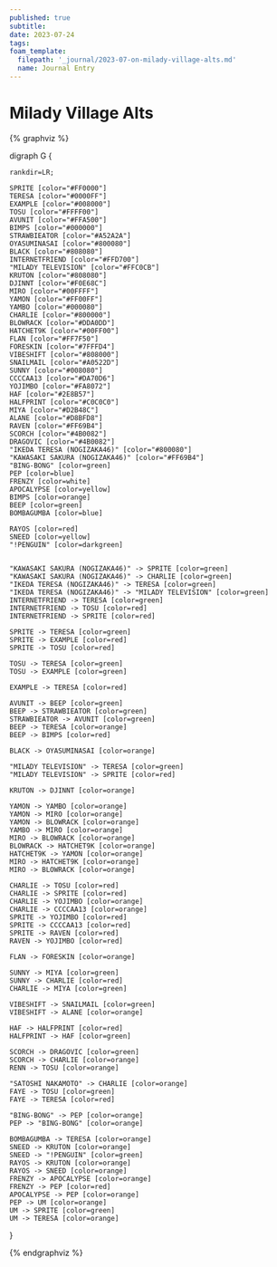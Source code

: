 ```yaml
---
published: true
subtitle:
date: 2023-07-24
tags:
foam_template:
  filepath: '_journal/2023-07-on-milady-village-alts.md'
  name: Journal Entry
---
```


# Milady Village Alts

{% graphviz %}

digraph G {

    rankdir=LR;

    SPRITE [color="#FF0000"]
    TERESA [color="#0000FF"]
    EXAMPLE [color="#008000"]
    TOSU [color="#FFFF00"]
    AVUNIT [color="#FFA500"]
    BIMPS [color="#000000"]
    STRAWBIEATOR [color="#A52A2A"]
    OYASUMINASAI [color="#800080"]
    BLACK [color="#808080"]
    INTERNETFRIEND [color="#FFD700"]
    "MILADY TELEVISION" [color="#FFC0CB"]
    KRUTON [color="#808080"]
    DJINNT [color="#F0E68C"]
    MIRO [color="#00FFFF"]
    YAMON [color="#FF00FF"]
    YAMBO [color="#000080"]
    CHARLIE [color="#800000"]
    BLOWRACK [color="#DDA0DD"]
    HATCHET9K [color="#00FF00"]
    FLAN [color="#FF7F50"]
    FORESKIN [color="#7FFFD4"]
    VIBESHIFT [color="#808000"]
    SNAILMAIL [color="#A0522D"]
    SUNNY [color="#008080"]
    CCCCAA13 [color="#DA70D6"]
    YOJIMBO [color="#FA8072"]
    HAF [color="#2E8B57"]
    HALFPRINT [color="#C0C0C0"]
    MIYA [color="#D2B48C"]
    ALANE [color="#D8BFD8"]
    RAVEN [color="#FF69B4"]
    SCORCH [color="#4B0082"]
    DRAGOVIC [color="#4B0082"]
    "IKEDA TERESA (NOGIZAKA46)" [color="#800080"]
    "KAWASAKI SAKURA (NOGIZAKA46)" [color="#FF69B4"]
    "BING-BONG" [color=green]
    PEP [color=blue]
    FRENZY [color=white]
    APOCALYPSE [color=yellow]
    BIMPS [color=orange]
    BEEP [color=green]
    BOMBAGUMBA [color=blue]
    
    RAYOS [color=red]
    SNEED [color=yellow]
    "!PENGUIN" [color=darkgreen]
    
    
    "KAWASAKI SAKURA (NOGIZAKA46)" -> SPRITE [color=green]
    "KAWASAKI SAKURA (NOGIZAKA46)" -> CHARLIE [color=green]
    "IKEDA TERESA (NOGIZAKA46)" -> TERESA [color=green]
    "IKEDA TERESA (NOGIZAKA46)" -> "MILADY TELEVISION" [color=green]
    INTERNETFRIEND -> TERESA [color=green]
    INTERNETFRIEND -> TOSU [color=red]
    INTERNETFRIEND -> SPRITE [color=red]

    SPRITE -> TERESA [color=green]
    SPRITE -> EXAMPLE [color=red]
    SPRITE -> TOSU [color=red]

    TOSU -> TERESA [color=green]
    TOSU -> EXAMPLE [color=green]

    EXAMPLE -> TERESA [color=red]
    
    AVUNIT -> BEEP [color=green]
    BEEP -> STRAWBIEATOR [color=green]
    STRAWBIEATOR -> AVUNIT [color=green]
    BEEP -> TERESA [color=orange]
    BEEP -> BIMPS [color=red]
    
    BLACK -> OYASUMINASAI [color=orange]
    
    "MILADY TELEVISION" -> TERESA [color=green]
    "MILADY TELEVISION" -> SPRITE [color=red]
    
    KRUTON -> DJINNT [color=orange]
    
    YAMON -> YAMBO [color=orange]
    YAMON -> MIRO [color=orange]
    YAMON -> BLOWRACK [color=orange]
    YAMBO -> MIRO [color=orange]
    MIRO -> BLOWRACK [color=orange]
    BLOWRACK -> HATCHET9K [color=orange]
    HATCHET9K -> YAMON [color=orange]
    MIRO -> HATCHET9K [color=orange]
    MIRO -> BLOWRACK [color=orange]
    
    CHARLIE -> TOSU [color=red]
    CHARLIE -> SPRITE [color=red]
    CHARLIE -> YOJIMBO [color=orange]
    CHARLIE -> CCCCAA13 [color=orange]
    SPRITE -> YOJIMBO [color=red]
    SPRITE -> CCCCAA13 [color=red]
    SPRITE -> RAVEN [color=red]
    RAVEN -> YOJIMBO [color=red]
    
    FLAN -> FORESKIN [color=orange]
    
    SUNNY -> MIYA [color=green]
    SUNNY -> CHARLIE [color=red]
    CHARLIE -> MIYA [color=green]
    
    VIBESHIFT -> SNAILMAIL [color=green]
    VIBESHIFT -> ALANE [color=orange]
    
    HAF -> HALFPRINT [color=red]
    HALFPRINT -> HAF [color=green]

    SCORCH -> DRAGOVIC [color=green]
    SCORCH -> CHARLIE [color=orange]
    RENN -> TOSU [color=orange]
    
    "SATOSHI NAKAMOTO" -> CHARLIE [color=orange]
    FAYE -> TOSU [color=green]
    FAYE -> TERESA [color=red]
    
    "BING-BONG" -> PEP [color=orange]
    PEP -> "BING-BONG" [color=orange]

    BOMBAGUMBA -> TERESA [color=orange]
    SNEED -> KRUTON [color=orange]
    SNEED -> "!PENGUIN" [color=green]
    RAYOS -> KRUTON [color=orange]
    RAYOS -> SNEED [color=orange]
    FRENZY -> APOCALYPSE [color=orange]
    FRENZY -> PEP [color=red]
    APOCALYPSE -> PEP [color=orange]
    PEP -> UM [color=orange]
    UM -> SPRITE [color=green]
    UM -> TERESA [color=orange]
    
}


{% endgraphviz %}